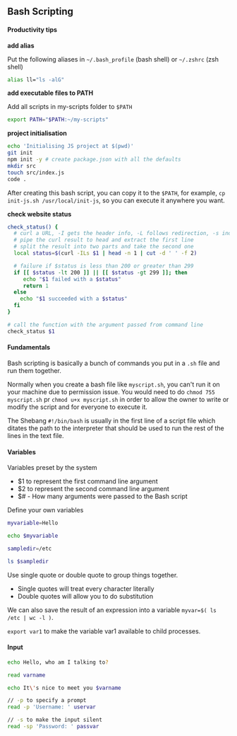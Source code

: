 ## Bash Scripting

#### Productivity tips

__add alias__

Put the following aliases in `~/.bash_profile` (bash shell) or `~/.zshrc` (zsh shell)

```bash
alias ll="ls -alG"
```

__add executable files to PATH__

Add all scripts in my-scripts folder to `$PATH`

```bash
export PATH="$PATH:~/my-scripts"
```

__project initialisation__

```bash
echo 'Initialising JS project at $(pwd)'
git init
npm init -y # create package.json with all the defaults
mkdir src
touch src/index.js
code .
```

After creating this bash script, you can copy it to the `$PATH`, for example, `cp init-js.sh /usr/local/init-js`, so you can execute it anywhere you want.

__check website status__

```bash
check_status() {
  # curl a URL, -I gets the header info, -L follows redirection, -s indicates fail silently
  # pipe the curl result to head and extract the first line
  # split the result into two parts and take the second one
  local status=$(curl -ILs $1 | head -n 1 | cut -d ' ' -f 2)

  # failure if $status is less than 200 or greater than 299
  if [[ $status -lt 200 ]] || [[ $status -gt 299 ]]; then
     echo "$1 failed with a $status"
     return 1
  else
    echo "$1 succeeded with a $status"
  fi
}

# call the function with the argument passed from command line
check_status $1
```

#### Fundamentals

Bash scripting is basically a bunch of commands you put in a `.sh` file and run them together.

Normally when you create a bash file like `myscript.sh`, you can't run it on your machine due to permission issue. You would need to do `chmod 755 myscript.sh` pr `chmod u+x myscript.sh` in order to allow the owner to write or modify the script and for everyone to execute it.

The Shebang `#!/bin/bash` is usually in the first line of a script file which ditates the path to the interpreter that should be used to run the rest of the lines in the text file.

#### Variables

Variables preset by the system

- $1 to represent the first command line argument
- $2 to represent the second command line argument
- $# - How many arguments were passed to the Bash script

Define your own variables

```bash
myvariable=Hello

echo $myvariable

sampledir=/etc

ls $sampledir
```

Use single quote or double quote to group things together.

- Single quotes will treat every character literally
- Double quotes will allow you to do substitution

We can also save the result of an expression into a variable `myvar=$( ls /etc | wc -l )`.

`export var1` to make the variable var1 available to child processes.

#### Input

```bash
echo Hello, who am I talking to?

read varname

echo It\'s nice to meet you $varname
```

```bash
// -p to specify a prompt
read -p 'Username: ' uservar

// -s to make the input silent
read -sp 'Password: ' passvar
```

